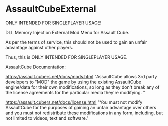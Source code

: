 # AssaultCubeExternal
ONLY INTENDED FOR SINGLEPLAYER USAGE!

DLL Memory Injection External Mod Menu for Assault Cube.

As per the terms of service, this should not be used to gain an unfair advantage against other players.

Thus, this is ONLY INTENDED FOR SINGLEPLAYER USAGE.


AssaultCube Documentation:

https://assault.cubers.net/docs/mods.html
"AssaultCube allows 3rd party developers to "MOD" the game by using the existing AssaultCube engine/data for their own modifications, so long as they don't break any of the license agreements for the particular media they're modifying. "


https://assault.cubers.net/docs/license.html
"You must not modify AssaultCube for the purposes of gaining an unfair advantage over others and you must not redistribute these modifications in any form, including, but not limited to videos, text and software."

